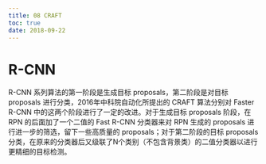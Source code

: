 ```yaml
---
title: 08 CRAFT
toc: true
date: 2018-09-22
---
```

# R-CNN

R-CNN 系列算法的第一阶段是生成目标 proposals，第二阶段是对目标 proposals 进行分类，2016年中科院自动化所提出的 CRAFT 算法分别对 Faster R-CNN 中的这两个阶段进行了一定的改进。对于生成目标 proposals 阶段，在 RPN 的后面加了一个二值的 Fast R-CNN 分类器来对 RPN 生成的 proposals 进行进一步的筛选，留下一些高质量的 proposals；对于第二阶段的目标 proposals 分类，在原来的分类器后又级联了N个类别（不包含背景类）的二值分类器以进行更精细的目标检测。
